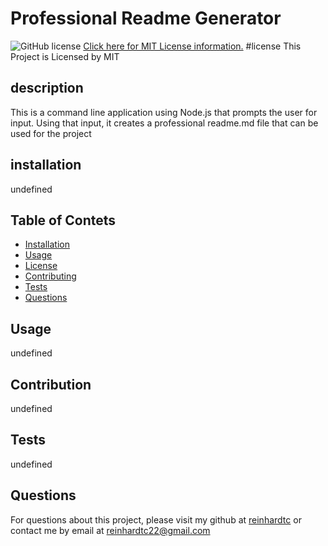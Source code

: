 # Professional Readme Generator
  ![GitHub license](https://img.shields.io/badge/License-MIT-blue.svg)
  [Click here for MIT License information.](https://mit-license.org/)
  #license This Project is Licensed by MIT
  
  ## description
  This is a command line application using Node.js that prompts the user for input. Using that input, it creates a professional readme.md file that can be used for the project

  ## installation
  undefined

  ## Table of Contets
  * [Installation](#Installation)
  * [Usage](#Usage)
  * [License](#License)
  * [Contributing](#Contributing)
  * [Tests](#Tests)
  * [Questions](#Questions)

  ## Usage
  undefined

  ## Contribution
  undefined

  ## Tests
  undefined

  ## Questions
  For questions about this project, please visit my github at [reinhardtc](https://github.com/reinhardtc) or contact me by email at reinhardtc22@gmail.com

